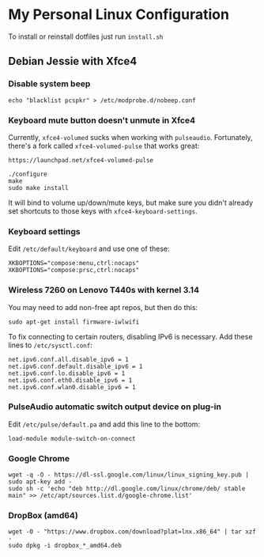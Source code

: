# My Personal Linux Configuration #

To install or reinstall dotfiles just run `install.sh`


## Debian Jessie with Xfce4 ##

### Disable system beep ###

    echo "blacklist pcspkr" > /etc/modprobe.d/nobeep.conf


### Keyboard mute button doesn't unmute in Xfce4 ###

Currently, `xfce4-volumed` sucks when working with `pulseaudio`. Fortunately, there's a fork called `xfce4-volumed-pulse` that works great:

    https://launchpad.net/xfce4-volumed-pulse

    ./configure
    make
    sudo make install

It will bind to volume up/down/mute keys, but make sure you didn't already set shortcuts to those keys with `xfce4-keyboard-settings`.


### Keyboard settings ###

Edit `/etc/default/keyboard` and use one of these:

    XKBOPTIONS="compose:menu,ctrl:nocaps"
    XKBOPTIONS="compose:prsc,ctrl:nocaps"


### Wireless 7260 on Lenovo T440s with kernel 3.14 ###

You may need to add non-free apt repos, but then do this:

    sudo apt-get install firmware-iwlwifi

To fix connecting to certain routers, disabling IPv6 is necessary. Add these lines to `/etc/sysctl.conf`:

    net.ipv6.conf.all.disable_ipv6 = 1
    net.ipv6.conf.default.disable_ipv6 = 1
    net.ipv6.conf.lo.disable_ipv6 = 1
    net.ipv6.conf.eth0.disable_ipv6 = 1
    net.ipv6.conf.wlan0.disable_ipv6 = 1


### PulseAudio automatic switch output device on plug-in ###

Edit `/etc/pulse/default.pa` and add this line to the bottom:

    load-module module-switch-on-connect


### Google Chrome ###

    wget -q -O - https://dl-ssl.google.com/linux/linux_signing_key.pub | sudo apt-key add -
    sudo sh -c 'echo "deb http://dl.google.com/linux/chrome/deb/ stable main" >> /etc/apt/sources.list.d/google-chrome.list'


### DropBox (amd64) ###

    wget -O - "https://www.dropbox.com/download?plat=lnx.x86_64" | tar xzf -
    sudo dpkg -i dropbox_*_amd64.deb
